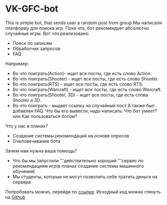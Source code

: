 # VK-GFC-bot
This is simple bot, that sends user a random post from group
Мы написали платформу для поиска игр. Пока что, бот рекомендует абсолютно случайные игры.
Вот что реализовано: 
* Поиск по записям 
* Обработчик запросов 
* FAQ 

Например: 
* Во что поиграть(Action)- ищет все посты, где есть слово Action.
* Во что поиграть(Shooter) - ищет все посты, где есть слово Shooter.
* Во что поиграть(RTS) - ищет все посты, где есть слово RTS.
* Во что поиграть(Warcraft) - ищет все посты, где есть слово Warcraft.
* Во что поиграть(Shooter, 3D) - ищет все посты, где есть слова Shooter и 3D.
* Во что поиграть - выдает ссылку на случайный пост 
А также был добавлен FAQ. Что бы его вывести, надо написать: 
Что бот умеет? или Как пользоваться ботом? 

Что у нас в планах? 
* Создание системы рекомендаций на основе опросов 
* Очеловечивание бота 


Зачем нам нужна ваша помощь? 
* Что бы мы запустили '''действительно хороший '''сервис по рекомендациям игр(в планах создание системы машинного обучения) 
* Мы студенты, которые не могут позволить себе тратить деньги на сервера 

Попробовать можно, перейдя по [ссылке](https://vk.me/gamesforcomp).
Исходный код можно глянуть на [Github](https://github.com/bronydell/VK-GFC-bot)
